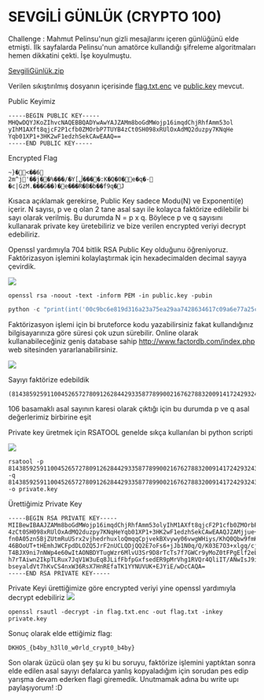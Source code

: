 # SEVGİLİ GÜNLÜK (CRYPTO 100)

Challenge : Mahmut Pelinsu'nun gizli mesajlarını içeren günlüğünü elde etmişti. İlk sayfalarda Pelinsu'nun amatörce kullandığı şifreleme algoritmaları hemen dikkatini çekti. İşe koyulmuştu. 

[SevgiliGünlük.zip](https://github.com/ozancetin/CTF-Writeups/blob/master/2018/DKHOSCTF/Sevgili%20G%C3%BCnl%C3%BCk/SevgiliG%C3%BCnl%C3%BCk.zip?raw=true)

Verilen sıkıştırılmış dosyanın içerisinde [flag.txt.enc](https://raw.githubusercontent.com/ozancetin/CTF-Writeups/master/2018/DKHOSCTF/Sevgili%20G%C3%BCnl%C3%BCk/flag.txt.enc) ve [public.key](https://raw.githubusercontent.com/ozancetin/CTF-Writeups/master/2018/DKHOSCTF/Sevgili%20G%C3%BCnl%C3%BCk/public.key) mevcut.

Public Keyimiz
```
-----BEGIN PUBLIC KEY-----
MHQwDQYJKoZIhvcNAQEBBQADYwAwYAJZAMm8boGdMWojp16imqdChjRhfAmm53ol
yIhM1AXft8qjcF2P1cfb0ZMOrbP7TUYB4zCt0SH098xRUlOxAdMQ2duzpy7KNqHe
Yqb01XP1+3HK2wF1edzhSekCAwEAAQ==
-----END PUBLIC KEY-----
```
Encrypted Flag
```
~}�<��6
2m^j'��j��%���/�Y[ڵ����:K�Q�0�e�q�-�c|GzM.���G��)�e���R�B�b��f9q�J
```

Kısaca açıklamak gerekirse,
Public Key sadece Modu(N) ve Exponenti(e) içerir. 
N sayısı, p ve q olan 2 tane asal sayı ile kolayca faktörize edilebilir bi sayı olarak verilmiş. Bu durumda N = p x q.
Böylece p ve q sayısını kullanarak private key üretebiliriz ve bize verilen encrypted veriyi decrypt edebiliriz.


Openssl yardımıyla 704 bitlik RSA Public Key olduğunu öğreniyoruz. Faktörizasyon işlemini kolaylaştırmak için hexadecimalden decimal sayıya çevirdik.

![](https://raw.githubusercontent.com/ozancetin/CTF-Writeups/master/2018/DKHOSCTF/Sevgili%20G%C3%BCnl%C3%BCk/1.png)

```
openssl rsa -noout -text -inform PEM -in public.key -pubin
```
```python
python -c "print(int('00c9bc6e819d316a23a75ea29aa7428634617c09a6e77a25c8884cd405dfb7caa3705d8fd5c7dbd1930eadb3fb4d4601e330add121f4f7cc515253b101d310d9dbb3a72eca36a1de62a6f4d573f5fb71cadb017579dce149e9', 16))"
```
Faktörizasyon işlemi için bi bruteforce kodu yazabilirsiniz fakat kullandığınız bilgisayarınıza göre süresi çok uzun sürebilir. Online olarak kullanabileceğiniz geniş database sahip http://www.factordb.com/index.php web sitesinden yararlanabilirsiniz.

![](https://raw.githubusercontent.com/ozancetin/CTF-Writeups/master/2018/DKHOSCTF/Sevgili%20G%C3%BCnl%C3%BCk/2.png)

Sayıyı faktörize edebildik 
```
(8143859259110045265727809126284429335877899002167627883200914172429324360133004116702003240828777970252499)^2
```
106 basamaklı asal sayının karesi olarak çıktığı için bu durumda p ve q asal değerlerimiz birbirine eşit 

Private key üretmek için RSATOOL genelde sıkça kullanılan bi python scripti

![](https://raw.githubusercontent.com/ozancetin/CTF-Writeups/master/2018/DKHOSCTF/Sevgili%20G%C3%BCnl%C3%BCk/3.png)

```
rsatool -p 8143859259110045265727809126284429335877899002167627883200914172429324360133004116702003240828777970252499 -q 8143859259110045265727809126284429335877899002167627883200914172429324360133004116702003240828777970252499 -o private.key
```
Ürettiğimiz Private Key
```
-----BEGIN RSA PRIVATE KEY-----
MIIBewIBAAJZAMm8boGdMWojp16imqdChjRhfAmm53olyIhM1AXft8qjcF2P1cfb0ZMOrbP7TUYB
4zCt0SH098xRUlOxAdMQ2duzpy7KNqHeYqb01XP1+3HK2wF1edzhSekCAwEAAQJZAMjjue+ch464
fn0A05zn5BjZUtmRuUSrx2vjhedrhuxloQmqqCpjvekBXvywy06vwgWHiys/KhQ0Qbw9fmHtJDU5
46BOoUT+tHEmhJWCFpdDLOZQ5JrF2nUCLQDjQQ2E7oFs6+jJb1N0q/Q/K03E7O3+xlgq/cjKGdLR
T4BJX9ni7nNWp4e60wItAONBDYTugWzr6MlvU3Sr9D8rTcTs7f7GWCr9yMoZ0tFPgElf2eLuc1an
h7rTAiwn2IkpTLRux7JqV1W3uEq8JLifFbfpGxfsedER9pMrVhg1RVQr4QliIT/ANwIsJ9iJKUy0
bseyaldVt7hKvCS4nxW36RsX7HnREfaTK1YYNUVUK+EJYiE/wDcCAQA=
-----END RSA PRIVATE KEY-----
```
Private Keyi ürettiğimize göre encrypted veriyi yine openssl yardımıyla decrypt edebiliriz
![](https://raw.githubusercontent.com/ozancetin/CTF-Writeups/master/2018/DKHOSCTF/Sevgili%20G%C3%BCnl%C3%BCk/4.png)

```
openssl rsautl -decrypt -in flag.txt.enc -out flag.txt -inkey private.key
```
Sonuç olarak elde ettiğimiz flag:

```
DKHOS_{b4by_h3ll0_w0rld_crypt0_b4by}
```


Son olarak üzücü olan şey şu ki bu soruyu, faktörize işlemini yaptıktan sonra elde edilen asal sayıyı defalarca yanlış kopyaladığım için sorudan pes edip yarışma devam ederken flagi giremedik. Unutmamak adına bu write upı paylaşıyorum! :D



